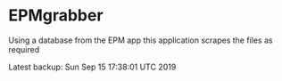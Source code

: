 # EPMgrabber
Using a database from the EPM app this application scrapes the files as required


Latest backup: Sun Sep 15 17:38:01 UTC 2019
